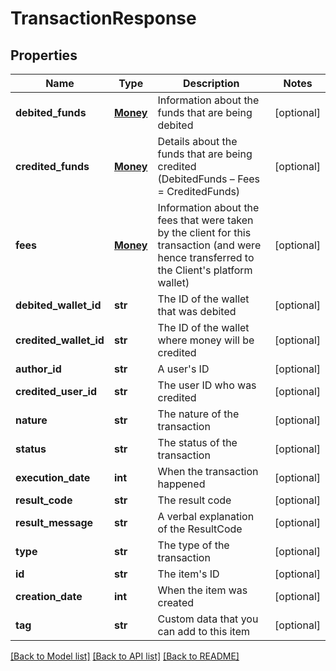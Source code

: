 # TransactionResponse

## Properties
Name | Type | Description | Notes
------------ | ------------- | ------------- | -------------
**debited_funds** | [**Money**](Money.md) | Information about the funds that are being debited | [optional] 
**credited_funds** | [**Money**](Money.md) | Details about the funds that are being credited (DebitedFunds – Fees &#x3D; CreditedFunds) | [optional] 
**fees** | [**Money**](Money.md) | Information about the fees that were taken by the client for this transaction (and were hence transferred to the Client&#39;s platform wallet) | [optional] 
**debited_wallet_id** | **str** | The ID of the wallet that was debited | [optional] 
**credited_wallet_id** | **str** | The ID of the wallet where money will be credited | [optional] 
**author_id** | **str** | A user&#39;s ID | [optional] 
**credited_user_id** | **str** | The user ID who was credited | [optional] 
**nature** | **str** | The nature of the transaction | [optional] 
**status** | **str** | The status of the transaction | [optional] 
**execution_date** | **int** | When the transaction happened | [optional] 
**result_code** | **str** | The result code | [optional] 
**result_message** | **str** | A verbal explanation of the ResultCode | [optional] 
**type** | **str** | The type of the transaction | [optional] 
**id** | **str** | The item&#39;s ID | [optional] 
**creation_date** | **int** | When the item was created | [optional] 
**tag** | **str** | Custom data that you can add to this item | [optional] 

[[Back to Model list]](../README.md#documentation-for-models) [[Back to API list]](../README.md#documentation-for-api-endpoints) [[Back to README]](../README.md)


